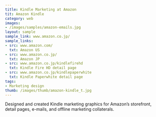 ```yaml
---
title: Kindle Marketing at Amazon
tit: Amazon Kindle
category: web
images:
- /images/samples/amazon-emails.jpg
layout: sample
sample_link: www.amazon.co.jp/
sample_links:
- src: www.amazon.com/
  txt: Amazon US
- src: www.amazon.co.jp/
  txt: Amazon JP
- src: www.amazon.co.jp/kindlefirehd
  txt: Kindle Fire HD detail page
- src: www.amazon.co.jp/kindlepaperwhite
  txt: Kindle Paperwhite detail page
tags:
- Marketing design
thumb: /images/thumb/amazon-kindle_t.jpg
---
```

Designed and created Kindle marketing graphics for Amazon’s storefront, detail pages, e-mails, and offline marketing collaterals.
